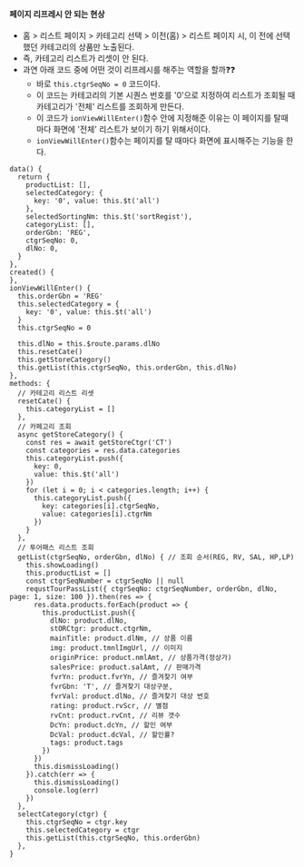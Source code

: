 #### 페이지 리프레시 안 되는 현상 
+ 홈 > 리스트 페이지 > 카테고리 선택 > 이전(홈) > 리스트 페이지 시, 이 전에 선택했던 카테고리의 상품만 노출된다.
+ 즉, 카테고리 리스트가 리셋이 안 된다.
+ 과연 아래 코드 중에 어떤 것이 리프레시를 해주는 역할을 할까❓❓
  + 바로 `this.ctgrSeqNo = 0` 코드이다.
  + 이 코드는 카테고리의 기본 시퀀스 번호를 '0'으로 지정하여 리스트가 조회될 때 카테고리가 '전체' 리스트를 조회하게 만든다.
  + 이 코드가 `ionViewWillEnter()`함수 안에 지정해준 이유는 이 페이지를 탈때마다 화면에 '전체' 리스트가 보이기 하기 위해서이다.
  + `ionViewWillEnter()`함수는 페이지를 탈 때마다 화면에 표시해주는 기능을 한다.
```node
data() {
  return {
    productList: [],
    selectedCategory: {
      key: '0', value: this.$t('all')
    },
    selectedSortingNm: this.$t('sortRegist'),
    categoryList: [],
    orderGbn: 'REG',
    ctgrSeqNo: 0,
    dlNo: 0,
  }
},
created() {
},
ionViewWillEnter() {
  this.orderGbn = 'REG'
  this.selectedCategory = {
    key: '0', value: this.$t('all')
  }
  this.ctgrSeqNo = 0

  this.dlNo = this.$route.params.dlNo
  this.resetCate()
  this.getStoreCategory()
  this.getList(this.ctgrSeqNo, this.orderGbn, this.dlNo)
},
methods: {
  // 카테고리 리스트 리셋
  resetCate() {
    this.categoryList = []
  },
  // 카페고리 조회
  async getStoreCategory() {
    const res = await getStoreCtgr('CT')
    const categories = res.data.categories
    this.categoryList.push({
      key: 0,
      value: this.$t('all')
    })
    for (let i = 0; i < categories.length; i++) {
      this.categoryList.push({
        key: categories[i].ctgrSeqNo,
        value: categories[i].ctgrNm
      })
    }
  },
  // 투어패스 리스트 조회
  getList(ctgrSeqNo, orderGbn, dlNo) { // 조회 순서(REG, RV, SAL, HP,LP)
    this.showLoading()
    this.productList = []
    const ctgrSeqNumber = ctgrSeqNo || null
    requstTourPassList({ ctgrSeqNo: ctgrSeqNumber, orderGbn, dlNo, page: 1, size: 100 }).then(res => {
      res.data.products.forEach(product => {
        this.productList.push({
          dlNo: product.dlNo,
          stORCtgr: product.ctgrNm,
          mainTitle: product.dlNm, // 상품 이름
          img: product.tmnlImgUrl, // 이미지
          originPrice: product.nmlAmt, // 상품가격(정상가)
          salesPrice: product.salAmt, // 판매가격
          fvrYn: product.fvrYn, // 즐겨찾기 여부
          fvrGbn: 'T', // 즐겨찾기 대상구분,
          fvrVal: product.dlNo, // 즐겨찾기 대상 번호
          rating: product.rvScr, // 별점
          rvCnt: product.rvCnt, // 리뷰 갯수
          DcYn: product.dcYn, // 할인 여부
          DcVal: product.dcVal, // 할인률?
          tags: product.tags
        })
      })
      this.dismissLoading()
    }).catch(err => {
      this.dismissLoading()
      console.log(err)
    })
  },
  selectCategory(ctgr) {
    this.ctgrSeqNo = ctgr.key
    this.selectedCategory = ctgr
    this.getList(this.ctgrSeqNo, this.orderGbn)
  },
}
```
